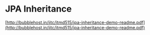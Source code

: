 # JPA Inheritance
[http://bubblehost.in/iitc/itmd515/jpa-inheritance-demo-readme.pdf](http://bubblehost.in/iitc/itmd515/jpa-inheritance-demo-readme.pdf)
